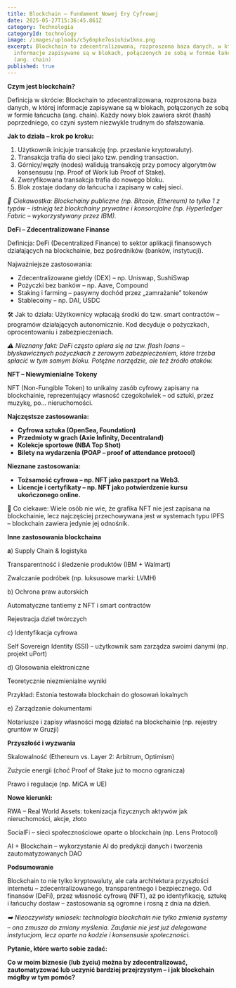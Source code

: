 ```yaml
---
title: Blockchain – Fundament Nowej Ery Cyfrowej
date: 2025-05-27T15:36:45.861Z
category: Technologia
categoryId: technology
image: /images/uploads/c5y6npke7osiuhiw1knx.png
excerpt: Blockchain to zdecentralizowana, rozproszona baza danych, w której
  informacje zapisywane są w blokach, połączonych ze sobą w formie łańcucha
  (ang. chain)
published: true
---
```

**Czym jest blockchain?**

Definicja w skrócie: Blockchain to zdecentralizowana, rozproszona baza danych, w której informacje zapisywane są w blokach, połączonych ze sobą w formie łańcucha (ang. chain). Każdy nowy blok zawiera skrót (hash) poprzedniego, co czyni system niezwykle trudnym do sfałszowania.

**Jak to działa – krok po kroku:**

1. Użytkownik inicjuje transakcję (np. przesłanie kryptowaluty).
2. Transakcja trafia do sieci jako tzw. pending transaction.
3. Górnicy/węzły (nodes) walidują transakcję przy pomocy algorytmów konsensusu (np. Proof of Work lub Proof of Stake).
4. Zweryfikowana transakcja trafia do nowego bloku.
5. Blok zostaje dodany do łańcucha i zapisany w całej sieci.

*📌 Ciekawostka: Blockchainy publiczne (np. Bitcoin, Ethereum) to tylko 1 z typów – istnieją też blockchainy prywatne i konsorcjalne (np. Hyperledger Fabric – wykorzystywany przez IBM).*

**DeFi – Zdecentralizowane Finanse**

Definicja: DeFi (Decentralized Finance) to sektor aplikacji finansowych działających na blockchainie, bez pośredników (banków, instytucji).

Najważniejsze zastosowania:

* Zdecentralizowane giełdy (DEX) – np. Uniswap, SushiSwap
* Pożyczki bez banków – np. Aave, Compound
* Staking i farming – pasywny dochód przez „zamrażanie” tokenów
* Stablecoiny – np. DAI, USDC

🛠 Jak to działa: Użytkownicy wpłacają środki do tzw. smart contractów – programów działających autonomicznie. Kod decyduje o pożyczkach, oprocentowaniu i zabezpieczeniach.

*⚠️ Nieznany fakt: DeFi często opiera się na tzw. flash loans – błyskawicznych pożyczkach z zerowym zabezpieczeniem, które trzeba spłacić w tym samym bloku. Potężne narzędzie, ale też źródło ataków.*

**NFT – Niewymienialne Tokeny**

NFT (Non-Fungible Token) to unikalny zasób cyfrowy zapisany na blockchainie, reprezentujący własność czegokolwiek – od sztuki, przez muzykę, po... nieruchomości.

**Najczęstsze zastosowania:**

* **Cyfrowa sztuka (OpenSea, Foundation)**
* **Przedmioty w grach (Axie Infinity, Decentraland)**
* **Kolekcje sportowe (NBA Top Shot)**
* **Bilety na wydarzenia (POAP – proof of attendance protocol)**

**Nieznane zastosowania:**

* **Tożsamość cyfrowa – np. NFT jako paszport na Web3.**
* **Licencje i certyfikaty – np. NFT jako potwierdzenie kursu ukończonego online.**

🧠 Co ciekawe: Wiele osób nie wie, że grafika NFT nie jest zapisana na blockchainie, lecz najczęściej przechowywana jest w systemach typu IPFS – blockchain zawiera jedynie jej odnośnik.

**Inne zastosowania blockchaina**

**a**) Supply Chain & logistyka

Transparentność i śledzenie produktów (IBM + Walmart)

Zwalczanie podróbek (np. luksusowe marki: LVMH)

b) Ochrona praw autorskich

Automatyczne tantiemy z NFT i smart contractów

Rejestracja dzieł twórczych

c) Identyfikacja cyfrowa

Self Sovereign Identity (SSI) – użytkownik sam zarządza swoimi danymi (np. projekt uPort)

d) Głosowania elektroniczne

Teoretycznie niezmienialne wyniki

Przykład: Estonia testowała blockchain do głosowań lokalnych

e) Zarządzanie dokumentami

Notariusze i zapisy własności mogą działać na blockchainie (np. rejestry gruntów w Gruzji)

**Przyszłość i wyzwania**

Skalowalność (Ethereum vs. Layer 2: Arbitrum, Optimism)

Zużycie energii (choć Proof of Stake już to mocno ogranicza)

Prawo i regulacje (np. MiCA w UE)

**Nowe kierunki:**

RWA – Real World Assets: tokenizacja fizycznych aktywów jak nieruchomości, akcje, złoto

SocialFi – sieci społecznościowe oparte o blockchain (np. Lens Protocol)

AI + Blockchain – wykorzystanie AI do predykcji danych i tworzenia zautomatyzowanych DAO

**Podsumowanie**

Blockchain to nie tylko kryptowaluty, ale cała architektura przyszłości internetu – zdecentralizowanego, transparentnego i bezpiecznego. Od finansów (DeFi), przez własność cyfrową (NFT), aż po identyfikację, sztukę i łańcuchy dostaw – zastosowania są ogromne i rosną z dnia na dzień.

*➡️ Nieoczywisty wniosek: technologia blockchain nie tylko zmienia systemy – ona zmusza do zmiany myślenia. Zaufanie nie jest już delegowane instytucjom, lecz oparte na kodzie i konsensusie społeczności.*

**Pytanie, które warto sobie zadać:**

**Co w moim biznesie (lub życiu) można by zdecentralizować, zautomatyzować lub uczynić bardziej przejrzystym – i jak blockchain mógłby w tym pomóc?**
